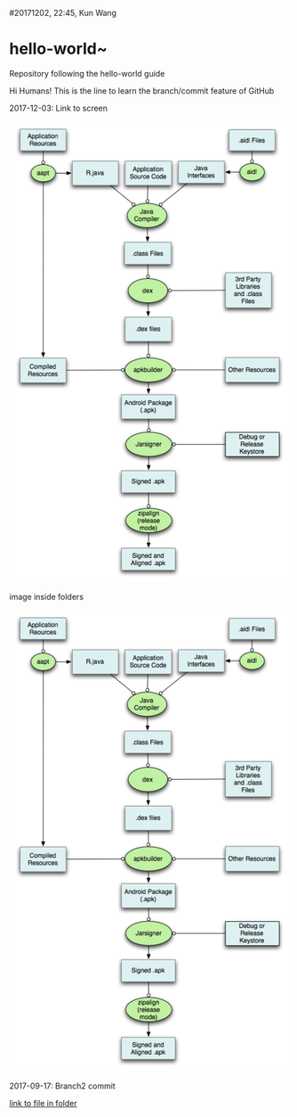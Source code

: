 #20171202, 22:45, Kun Wang

# hello-world~
Repository following the hello-world guide

Hi Humans!
This is the line to learn the branch/commit feature of GitHub

2017-12-03: Link to screen

![image](20160204114932917.png)

image inside folders

![image](/images/img0001.png)

2017-09-17: Branch2 commit


[link to file in folder](images/temp.md)
